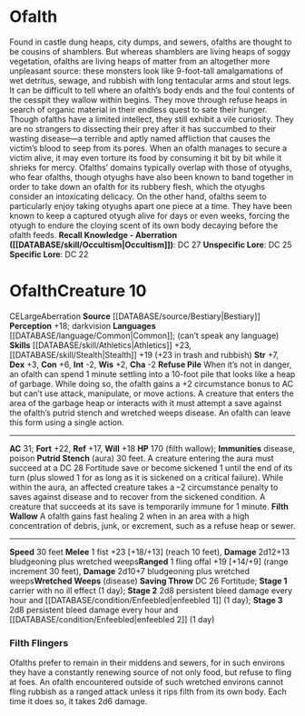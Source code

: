 ﻿---
ac: '31'
alignment: CE
all_resistance: null
burrow_speed: null
charisma: '-2'
climb_speed: null
constitution: '+6'
creature_ability:
- Filth Wallow
- Putrid Stench
- Refuse Pile
- Wretched Weeps
creature_family: null
description: "Found in castle dung heaps, city dumps, and sewers, ofalths are thought\
  \ to be cousins of shamblers. But whereas shamblers are living heaps of soggy vegetation,\
  \ ofalths are living heaps of matter from an altogether more unpleasant source:\
  \ these monsters look like 9-foot-tall amalgamations of wet detritus, sewage, and\
  \ rubbish with long tentacular arms and stout legs. It can be difficult to tell\
  \ where an ofalth\u2019s body ends and the foul contents of the cesspit they wallow\
  \ within begins. They move through refuse heaps in search of organic material in\
  \ their endless quest to sate their hunger.<br/><br/> Though ofalths have a limited\
  \ intellect, they still exhibit a vile curiosity. They are no strangers to dissecting\
  \ their prey after it has succumbed to their wasting disease\u2014a terrible and\
  \ aptly named affliction that causes the victim\u2019s blood to seep from its pores.\
  \ When an ofalth manages to secure a victim alive, it may even torture its food\
  \ by consuming it bit by bit while it shrieks for mercy.<br/><br/> Ofalths\u2019\
  \ domains typically overlap with those of otyughs, who fear ofalths, though otyughs\
  \ have also been known to band together in order to take down an ofalth for its\
  \ rubbery flesh, which the otyughs consider an intoxicating delicacy. On the other\
  \ hand, ofalths seem to particularly enjoy taking otyughs apart one piece at a time.\
  \ They have been known to keep a captured otyugh alive for days or even weeks, forcing\
  \ the otyugh to endure the cloying scent of its own body decaying before the ofalth\
  \ feeds.<br/><br/><b><u>Recall Knowledge - Aberration</u> ( [[DATABASE/skill/Occultism|Occultism]]\
  \ )</b>: DC 27<br/><b><u>Unspecific Lore</u></b>: DC 25<br/><b><u>Specific Lore</u></b>:\
  \ DC 22"
dexterity: '+3'
element: null
fly_speed: null
fortitude: '+22'
hardness: null
hp: 170 (filth wallow)
id: '316'
immunity:
- disease
- poison
intelligence: '-2'
land_speed: '30'
language:
- "[[DATABASE/language/Common|Common]] ; (can\u2019t speak any language)"
level: '10'
max_speed: '30'
name: Ofalth
perception: '+18'
rarity: Common
reflex: '+17'
resistance: null
rus_type_level: null
school: null
sense:
- darkvision
size: Large
skill:
- '[[DATABASE/skill/Athletics|Athletics]] +23'
- '[[DATABASE/skill/Stealth|Stealth]] +19'
source: '[[DATABASE/source/Bestiary|Bestiary]]'
speed:
- 30 feet
spell: null
strength: '+7'
strength_req: '7'
strongest_save:
- Fortitude
swim_speed: null
trait:
- '[[DATABASE/trait/Aberration|Aberration]]'
type: Creature
vision: Darkvision
weakest_save:
- Reflex
weakness: null
will: '+18'
wisdom: '+2'

---
# Ofalth

Found in castle dung heaps, city dumps, and sewers, ofalths are thought to be cousins of shamblers. But whereas shamblers are living heaps of soggy vegetation, ofalths are living heaps of matter from an altogether more unpleasant source: these monsters look like 9-foot-tall amalgamations of wet detritus, sewage, and rubbish with long tentacular arms and stout legs. It can be difficult to tell where an ofalth’s body ends and the foul contents of the cesspit they wallow within begins. They move through refuse heaps in search of organic material in their endless quest to sate their hunger.
 Though ofalths have a limited intellect, they still exhibit a vile curiosity. They are no strangers to dissecting their prey after it has succumbed to their wasting disease—a terrible and aptly named affliction that causes the victim’s blood to seep from its pores. When an ofalth manages to secure a victim alive, it may even torture its food by consuming it bit by bit while it shrieks for mercy.
 Ofalths’ domains typically overlap with those of otyughs, who fear ofalths, though otyughs have also been known to band together in order to take down an ofalth for its rubbery flesh, which the otyughs consider an intoxicating delicacy. On the other hand, ofalths seem to particularly enjoy taking otyughs apart one piece at a time. They have been known to keep a captured otyugh alive for days or even weeks, forcing the otyugh to endure the cloying scent of its own body decaying before the ofalth feeds.
**Recall Knowledge - Aberration ([[DATABASE/skill/Occultism|Occultism]])**: DC 27
**Unspecific Lore**: DC 25
**Specific Lore**: DC 22

# Ofalth<span class="item-type">Creature 10</span>

<span class="trait-alignment item-trait">CE</span><span class="trait-size item-trait">Large</span><span class="item-trait">Aberration</span>
**Source** [[DATABASE/source/Bestiary|Bestiary]]
**Perception** +18; darkvision
**Languages** [[DATABASE/language/Common|Common]]; (can’t speak any language)
**Skills** [[DATABASE/skill/Athletics|Athletics]] +23, [[DATABASE/skill/Stealth|Stealth]] +19 (+23 in trash and rubbish)
**Str** +7, **Dex** +3, **Con** +6, **Int** -2, **Wis** +2, **Cha** -2
**Refuse Pile** When it’s not in danger, an ofalth can spend 1 minute settling into a 10-foot pile that looks like a heap of garbage. While doing so, the ofalth gains a +2 circumstance bonus to AC but can’t use attack, manipulate, or move actions. A creature that enters the area of the garbage heap or interacts with it must attempt a save against the ofalth’s putrid stench and wretched weeps disease. An ofalth can leave this form using a single action.

---
**AC** 31; **Fort** +22, **Ref** +17, **Will** +18
**HP** 170 (filth wallow); **Immunities** disease, poison
<span class="in-box-ability">**Putrid Stench** (aura) 30 feet. A creature entering the aura must succeed at a DC 28 Fortitude save or become sickened 1 until the end of its turn (plus slowed 1 for as long as it is sickened on a critical failure). While within the aura, an affected creature takes a –2 circumstance penalty to saves against disease and to recover from the sickened condition. A creature that succeeds at its save is temporarily immune for 1 minute.</span><span class="in-box-ability"> **Filth Wallow** A ofalth gains fast healing 2 when in an area with a high concentration of debris, junk, or excrement, such as a refuse heap or sewer.</span>

---
**Speed** 30 feet
<span class="in-box-ability">**Melee** <span class="action-icon">1</span> fist +23 [+18/+13] (reach 10 feet), **Damage** 2d12+13 bludgeoning plus wretched weeps</span><span class="in-box-ability">**Ranged** <span class="action-icon">1</span> fling offal +19 [+14/+9] (range increment 30 feet), **Damage** 2d10+7 bludgeoning plus wretched weeps</span><span class="in-box-ability">**Wretched Weeps** (disease) **Saving Throw** DC 26 Fortitude; **Stage 1** carrier with no ill effect (1 day); **Stage 2** 2d8 persistent bleed damage every hour and [[DATABASE/condition/Enfeebled|enfeebled 1]] (1 day); **Stage 3** 2d8 persistent bleed damage every hour and [[DATABASE/condition/Enfeebled|enfeebled 2]] (1 day)</span>

###  Filth Flingers

Ofalths prefer to remain in their middens and sewers, for in such environs they have a constantly renewing source of not only food, but refuse to fling at foes. An ofalth encountered outside of such wretched environs cannot fling rubbish as a ranged attack unless it rips filth from its own body. Each time it does so, it takes 2d6 damage.